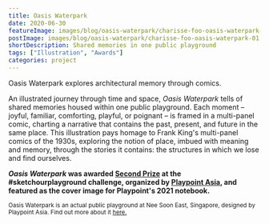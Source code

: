 ```yaml
---
title: Oasis Waterpark
date: 2020-06-30
featureImage: images/blog/oasis-waterpark/charisse-foo-oasis-waterpark-01-thumbnail-v.jpg
postImage: images/blog/oasis-waterpark/charisse-foo-oasis-waterpark-01.jpg
shortDescription: Shared memories in one public playground
tags: ["Illustration", "Awards"]
categories: project
---
```


Oasis Waterpark explores architectural memory through comics.

<p> An illustrated journey through time and space, <i> Oasis Waterpark </i> tells of shared memories housed within one public playground. Each moment – joyful, familiar, comforting, playful, or poignant – is framed in a multi-panel comic, charting a narrative that contains the past, present, and future in the same place. This illustration pays homage to Frank King's multi-panel comics of the 1930s, exploring the notion of place, imbued with meaning and memory, through the stories it contains: the structures in which we lose and find ourselves. </p>

<p>
<strong> <i> Oasis Waterpark </i> was awarded <a href="https://www.facebook.com/playpointasia/posts/3238293216230176">Second Prize</a> at the #sketchourplayground challenge, organized by <a href="https://playpoint.asia/"> Playpoint Asia</a>, and featured as the cover image for Playpoint's 2021 notebook.</strong>
</p>

<p><small>Oasis Waterpark is an actual public playground at Nee Soon East, Singapore, designed by Playpoint Asia. Find out more about it <a href="https://playpoint.asia/projects/oasis-waterpark-nee-soon-east/"> here.</a></small></p>
